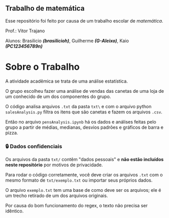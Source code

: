 ## Trabalho de matemática
Esse repositório foi feito por causa de um trabalho escolar de *matemática*.

Prof.: Vitor Trajano

Alunos: Brasilicio ***(brasilicioh)***, Guilherme ***(G-Aleixo)***, Kaio ***(PC123456789n)***


# Sobre o Trabalho
A atividade acadêmica se trata de uma análise estatística.

O grupo escolheu fazer uma análise de vendas das canetas de uma loja de um conhecido de um dos componentes do grupo.

O código analisa arquivos `.txt` da pasta `txt\` e com o arquivo python `salesAnalysis.py` filtra os itens que são canetas e fazem os arquivos `.csv`.

Então no arquivo `pensAnalysis.ipynb` há os dados e análises feitas pelo grupo a partir de médias, medianas, desvios padrões e gráficos de barra e pizza.


### 🔒 Dados confidenciais
Os arquivos da pasta `txt/` contêm "dados pessoais" e **não estão incluídos neste repositório** por motivos de privacidade.

Para rodar o código corretamente, você deve criar os arquivos `.txt` com o mesmo formato de `txt/exemplo.txt` ou importar seus próprios dados.

O arquivo `exemplo.txt` tem uma base de como deve ser os arquivos; ele é um trecho retirado de um dos arquivos originais.

Por causa do bom funcionamento do regex, o texto não precisa ser idêntico.
